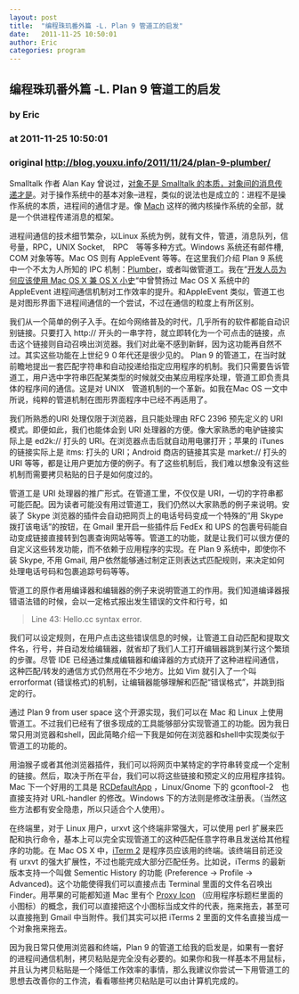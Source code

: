 ```yaml
---
layout: post
title:  "编程珠玑番外篇 -L. Plan 9 管道工的启发"
date:   2011-11-25 10:50:01
author: Eric
categories: program
---
```


## 编程珠玑番外篇 -L. Plan 9 管道工的启发
### by Eric
### at 2011-11-25 10:50:01
### original <http://blog.youxu.info/2011/11/24/plan-9-plumber/>

<p>Smalltalk 作者 Alan Kay 曾说过，<a href="http://lists.squeakfoundation.org/pipermail/squeak-dev/1998-October/017019.html">对象不是 Smalltalk 的本质，对象间的消息传递才是</a>。对于操作系统中的基本对象–进程，类似的说法也是成立的：进程不是操作系统的本质，进程间的通信才是。像 <a href="http://en.wikipedia.org/wiki/Mach_(kernel)">Mach</a> 这样的微内核操作系统的全部，就是一个供进程传递消息的框架。</p>
<p>进程间通信的技术细节繁杂，以Linux 系统为例，就有文件，管道，消息队列，信号量，RPC，UNIX Socket,　RPC　等等多种方式。Windows 系统还有邮件槽, COM 对象等等。Mac OS 则有 AppleEvent 等等。在这里我们介绍 Plan 9 系统中一个不太为人所知的 IPC 机制：<a href="http://swtch.com/plan9port/man/man4/plumber.html">Plumber</a>，或者叫做管道工。我在”<a title="Permanent Link to 开发人员为何应该使用 Mac OS X 兼 OS X 小史" href="http://blog.youxu.info/2010/02/28/why-mac-os-x-for-programmers/" rel="bookmark">开发人员为何应该使用 Mac OS X 兼 OS X 小史</a>“中曾赞扬过 Mac OS X 系统中的 AppleEvent 进程间通信机制对工作效率的提升。和AppleEvent 类似，管道工也是对图形界面下进程间通信的一个尝试，不过在通信的粒度上有所区别。</p>
<p>我们从一个简单的例子入手。在如今网络普及的时代，几乎所有的软件都能自动识别链接。只要打入 http:// 开头的一串字符，就立即转化为一个可点击的链接，点击这个链接则自动召唤出浏览器。我们对此毫不感到新鲜，因为这功能再自然不过。其实这些功能在上世纪９０年代还是很少见的。 Plan 9 的管道工，在当时就前瞻地提出一套匹配字符串和自动投递给指定应用程序的机制。我们只需要告诉管道工，用户选中字符串匹配某类型的时候就交由某应用程序处理，管道工即负责具体的程序间的通信。这是对 UNIX　管道机制的一个革新。如我在Mac OS 一文中所说，纯粹的管道机制在图形界面程序中已经不再适用了。</p>
<p>我们所熟悉的URI 处理仅限于浏览器，且只能处理由 RFC 2396 预先定义的 URI 模式。即便如此，我们也能体会到 URI 处理器的方便。像大家熟悉的电驴链接实际上是 ed2k:// 打头的 URI。在浏览器点击后就自动用电骡打开；苹果的 iTunes 的链接实际上是 itms: 打头的 URI；Android 商店的链接其实是 market:// 打头的 URI 等等，都是让用户更加方便的例子。有了这些机制后，我们难以想象没有这些机制而需要拷贝粘贴的日子是如何度过的。</p>
<p>管道工是 URI 处理器的推广形式。在管道工里，不仅仅是 URI，一切的字符串都可能匹配。因为读者可能没有用过管道工，我们仍然以大家熟悉的例子来说明。安装了 Skype 浏览器的插件会自动把网页上的电话号码变成一个特殊的“用 Skype 拨打该电话”的按钮，在 Gmail 里开启一些插件后 FedEx 和 UPS 的包裹号码能自动变成链接直接转到包裹查询网站等等。管道工的功能，就是让我们可以很方便的自定义这些转发功能，而不依赖于应用程序的实现。在 Plan 9 系统中，即使你不装 Skype, 不用 Gmail, 用户依然能够通过制定正则表达式匹配规则，来决定如何处理电话号码和包裹追踪号码等等。</p>
<p>管道工的原作者用编译器和编辑器的例子来说明管道工的作用。我们知道编译器报错语法错的时候，会以一定格式报出发生错误的文件和行号，如</p>
<blockquote><p>Line 43: Hello.cc syntax error.</p></blockquote>
<p>我们可以设定规则，在用户点击这些错误信息的时候，让管道工自动匹配和提取文件名，行号，并自动发给编辑器，就省却了我们人工打开编辑器跳到某行这个繁琐的步骤。尽管 IDE 已经通过集成编辑器和编译器的方式绕开了这种进程间通信，这种匹配/转发的通信方式仍然用在不少地方。比如 Vim 就引入了一个叫 errorformat (错误格式)的机制，让编辑器能够理解和匹配“错误格式”，并跳到指定的行。</p>
<p>通过 Plan 9 from user space 这个开源实现，我们可以在 Mac 和 Linux 上使用管道工。不过我们已经有了很多现成的工具能够部分实现管道工的功能。因为我日常只用浏览器和shell，因此简略介绍一下我是如何在浏览器和shell中实现类似于管道工的功能的。</p>
<p>用油猴子或者其他浏览器插件，我们可以将网页中某特定的字符串转变成一个定制的链接。然后，取决于所在平台，我们可以将这些链接和预定义的应用程序挂钩。Mac 下一个好用的工具是 <a href="http://www.rubicode.com/Software/RCDefaultApp/">RCDefaultApp</a> ，Linux/Gnome 下的 gconftool-2　也直接支持对 URL-handler 的修改。Windows 下的方法则是修改注册表。（当然这些方法都有安全隐患，所以只适合个人使用）。</p>
<p>在终端里，对于 Linux 用户，urxvt 这个终端非常强大，可以使用 perl 扩展来匹配和执行命令，基本上可以完全实现管道工的这种匹配任意字符串且发送给其他程序的功能。在 Mac OS X 中，<a href="http://www.iterm2.com/#/section/home">iTerm 2</a> 是程序员应该用的终端。该终端目前还没有 urxvt 的强大扩展性，不过也能完成大部分匹配任务。比如说，iTerms 的最新版本支持一个叫做 Sementic History 的功能 (Preference -&gt; Profile -&gt; Advanced)。这个功能使得我们可以直接点击 Terminal 里面的文件名召唤出 Finder。用苹果的可能都知道 Mac 里有个 <a href="http://developer.apple.com/library/mac/#documentation/UserExperience/Conceptual/AppleHIGuidelines/Windows/Windows.html">Proxy Icon</a> （应用程序标题栏里面的小图标）的概念，我们可以直接把这个小图标当成文件的代表，拖来拖去，甚至可以直接拖到 Gmail 中当附件。我们其实可以把 iTerms 2 里面的文件名直接当成一个对象拖来拖去。</p>
<p>因为我日常只使用浏览器和终端，Plan 9 的管道工给我的启发是，如果有一套好的进程间通信机制，拷贝粘贴是完全没有必要的。如果你和我一样基本不用鼠标，并且认为拷贝粘贴是一个降低工作效率的事情，那么我建议你尝试一下用管道工的思想去改善你的工作流，看看哪些拷贝粘贴是可以由计算机完成的。</p>
<div></div>